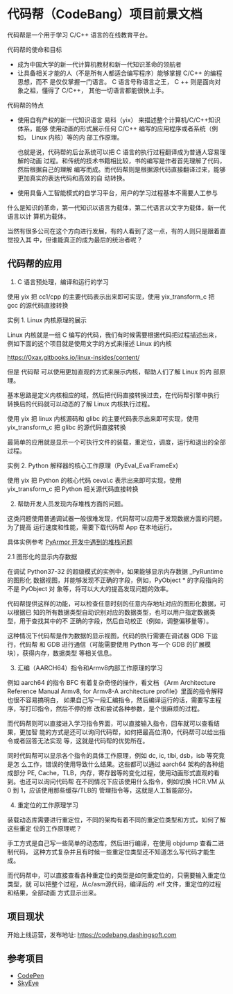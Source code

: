 # 代码帮（CodeBang）项目前景文档

代码帮是一个用于学习 C/C++ 语言的在线教育平台。

代码帮的使命和目标

* 成为中国大学的新一代计算机教材和新一代知识革命的领航者
* 让具备相关才能的人（不是所有人都适合编写程序）能够掌握 C/C++ 的编程思想，而不
  是仅仅掌握一门语言。 C 语言号称语言之王， C ++ 则是面向对象之祖，懂得了 C/C++，
  其他一切语言都能很快上手。

代码帮的特点

* 使用自有产权的新一代知识语言 易科（yix） 来描述整个计算机/C/C++知识体系，能够
  使用动画的形式展示任何 C/C++ 编写的应用程序或者系统（例如， Linux 内核）等的内
  部工作原理。

  也就是说，代码帮的后台系统可以把 C 语言的执行过程翻译成为普通人容易理解的动画
  过程。和传统的技术书籍相比较，书的编写是作者首先理解了代码，然后根据自己的理解
  编写而成。而代码帮则是根据源代码直接翻译过来，能够更加真实的表达代码和高效的自
  动转换。

* 使用具备人工智能模式的自学习平台，用户的学习过程基本不需要人工参与

什么是知识的革命，第一代知识以语言为载体，第二代语言以文字为载体，新一代语言以计
算机为载体。

当然有很多公司在这个方向进行发展，有的人看到了这一点，有的人则只是跟着直觉投入其
中，但谁能真正的成为最后的统治者呢？

## 代码帮的应用

1. C 语言预处理，编译和运行的学习

使用 yix 把 cc1/cpp 的主要代码表示出来即可实现，使用 yix_transform_c
把 gcc 的源代码直接转换

实例 1. Linux 内核原理的展示

Linux 内核就是一组 C 编写的代码，我们有时候需要根据代码把过程描述出来，
例如下面的这个项目就是使用文字的方式来描述 Linux 的内核

https://0xax.gitbooks.io/linux-insides/content/

但是 代码帮 可以使用更加直观的方式来展示内核，帮助人们了解 Linux 的内
部原理。

基本思路是定义内核相应的域，然后把代码直接转换过去，在代码帮引擎中执行
转换后的代码就可以动态的了解 Linux 内核执行过程。

使用 yix 把 linux 内核源码和 glibc 的主要代码表示出来即可实现，使用
yix_transform_c 把 glibc 的源代码直接转换

最简单的应用就是显示一个可执行文件的装载，重定位，调度，运行和退出的全部过程。

实例 2. Python 解释器的核心工作原理（PyEval_EvalFrameEx)

使用 yix 把 Python 的核心代码 ceval.c 表示出来即可实现，使用 yix_transform_c 把
Python 相关源代码直接转换

2. 帮助开发人员发现内存堆栈方面的问题。

这类问题使用普通调试器一般很难发现，代码帮可以应用于发现数据方面的问题。为了提高
运行速度和性能，需要下载代码帮 App 在本地运行。

具体实例参考 [PyArmor 开发中遇到的堆栈问题](samples/README.md)

2.1 图形化的显示内存数据

在调试 Python37-32 的超级模式的实例中，如果能够显示内存数据 _PyRuntime 的图形化
数据视图，并能够发现不正确的字段，例如，PyObject * 的字段指向的不是 PyObject 对
象等，将可以大大的提高发现问题的效率。

代码帮提供这样的功能，可以检查任意时刻的任意内存地址对应的图形化数据，可以根据已
知的所有数据类型自动识别对应的数据类型，也可以用户指定数据类型，用于查找其中的不
正确的字段，然后自动校正（例如，调整偏移量等）。

这种情况下代码帮是作为数据的显示视图，代码的执行需要在调试器 GDB 下运行，代码帮
和 GDB 进行通信（可能需要使用 Python 写一个 GDB 的扩展模块），获得内存，数据类型
等相关信息。

3. 汇编（AARCH64）指令和Armv8内部工作原理的学习

例如 aarch64 的指令 BFC 有着复杂奇怪的操作，看文档 《Arm Architecture Reference
Manual Armv8, for Armv8-A architecture profile》里面的指令解释也很不容易搞明白，
如果自己写一段汇编指令，然后编译运行的话，需要写主程序，写打印指令，然后不停的修
改和尝试各种参数，是个很麻烦的过程。

而代码帮则可以直接进入学习指令界面，可以直接输入指令，回车就可以查看结果，更加智
能的方式是还可以询问代码帮，如何把最高位清0，代码帮可以给出指令或者回答无法实现
等，这就是代码帮的优势所在。

同时代码帮可以显示各个指令的具体工作原理，例如 dc, ic, tlbi, dsb，isb 等究竟是怎
么工作，错误的使用导致什么结果。这些都可以通过 aarch64 架构的各种组成部分 PE,
Cache，TLB，内存，寄存器等的变化过程，使用动画形式直观的看到。也还可以询问代码帮
在不同情况下应该使用什么指令，例如切换 HCR.VM 从 0 到 1，应该使用那些缓存/TLB的
管理指令等，这就是人工智能部分。

4. 重定位的工作原理学习

装载动态库需要进行重定位，不同的架构有着不同的重定位类型和方式，如何了解这些重定
位的工作原理呢？

手工方式是自己写一些简单的动态库，然后进行编译，在使用 objdump 查看二进制代码，
这种方式复杂并且有时候一些重定位类型还不知道怎么写代码才能生成。

而代码帮中，可以直接查看各种重定位的类型是如何重定位的，只需要输入重定位类型，就
可以把整个过程，从c/asm源代码，编译后的 .elf 文件，重定位的过程和结果，全部动画
方式显示出来。

## 项目现状

开始上线运营，发布地址: https://codebang.dashingsoft.com

## 参考项目

* [CodePen](https://codepen.io)
* [SkyEye](http://www.digiproto.com/)
